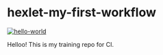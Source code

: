 # hexlet-my-first-workflow

[![hello-world](https://github.com/anewauroraeva/hexlet-my-first-workflow/workflows/hello-world.yml/badge.svg)](https://github.com/anewauroraeva/hexlet-my-first-workflow/actions/workflows/hello-world.yml)

Helloo! This is my training repo for CI.